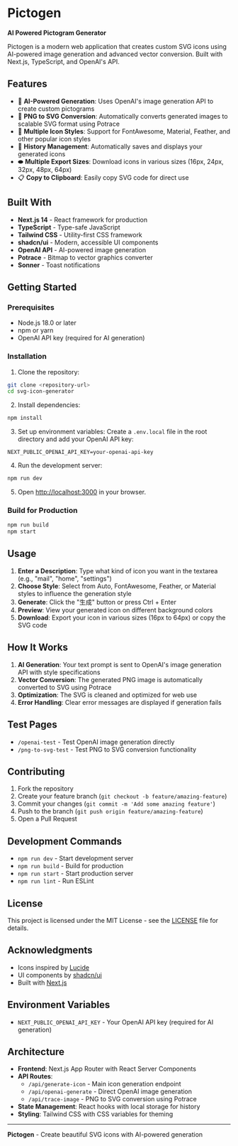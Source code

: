# Pictogen

**AI Powered Pictogram Generator**

Pictogen is a modern web application that creates custom SVG icons using AI-powered image generation and advanced vector conversion. Built with Next.js, TypeScript, and OpenAI's API.

## Features

- 🤖 **AI-Powered Generation**: Uses OpenAI's image generation API to create custom pictograms
- 🔄 **PNG to SVG Conversion**: Automatically converts generated images to scalable SVG format using Potrace
- 🎨 **Multiple Icon Styles**: Support for FontAwesome, Material, Feather, and other popular icon styles
- 📜 **History Management**: Automatically saves and displays your generated icons
- ⬬ **Multiple Export Sizes**: Download icons in various sizes (16px, 24px, 32px, 48px, 64px)
- 📋 **Copy to Clipboard**: Easily copy SVG code for direct use

## Built With

- **Next.js 14** - React framework for production
- **TypeScript** - Type-safe JavaScript
- **Tailwind CSS** - Utility-first CSS framework
- **shadcn/ui** - Modern, accessible UI components
- **OpenAI API** - AI-powered image generation
- **Potrace** - Bitmap to vector graphics converter
- **Sonner** - Toast notifications

## Getting Started

### Prerequisites

- Node.js 18.0 or later
- npm or yarn
- OpenAI API key (required for AI generation)

### Installation

1. Clone the repository:
```bash
git clone <repository-url>
cd svg-icon-generator
```

2. Install dependencies:
```bash
npm install
```

3. Set up environment variables:
Create a `.env.local` file in the root directory and add your OpenAI API key:
```env
NEXT_PUBLIC_OPENAI_API_KEY=your-openai-api-key
```

4. Run the development server:
```bash
npm run dev
```

5. Open [http://localhost:3000](http://localhost:3000) in your browser.

### Build for Production

```bash
npm run build
npm start
```

## Usage

1. **Enter a Description**: Type what kind of icon you want in the textarea (e.g., "mail", "home", "settings")
2. **Choose Style**: Select from Auto, FontAwesome, Feather, or Material styles to influence the generation style
3. **Generate**: Click the "生成" button or press Ctrl + Enter
4. **Preview**: View your generated icon on different background colors
5. **Download**: Export your icon in various sizes (16px to 64px) or copy the SVG code

## How It Works

1. **AI Generation**: Your text prompt is sent to OpenAI's image generation API with style specifications
2. **Vector Conversion**: The generated PNG image is automatically converted to SVG using Potrace
3. **Optimization**: The SVG is cleaned and optimized for web use
4. **Error Handling**: Clear error messages are displayed if generation fails

## Test Pages

- `/openai-test` - Test OpenAI image generation directly
- `/png-to-svg-test` - Test PNG to SVG conversion functionality

## Contributing

1. Fork the repository
2. Create your feature branch (`git checkout -b feature/amazing-feature`)
3. Commit your changes (`git commit -m 'Add some amazing feature'`)
4. Push to the branch (`git push origin feature/amazing-feature`)
5. Open a Pull Request

## Development Commands

- `npm run dev` - Start development server
- `npm run build` - Build for production
- `npm run start` - Start production server
- `npm run lint` - Run ESLint

## License

This project is licensed under the MIT License - see the [LICENSE](LICENSE) file for details.

## Acknowledgments

- Icons inspired by [Lucide](https://lucide.dev/)
- UI components by [shadcn/ui](https://ui.shadcn.com/)
- Built with [Next.js](https://nextjs.org/)

## Environment Variables

- `NEXT_PUBLIC_OPENAI_API_KEY` - Your OpenAI API key (required for AI generation)

## Architecture

- **Frontend**: Next.js App Router with React Server Components
- **API Routes**: 
  - `/api/generate-icon` - Main icon generation endpoint
  - `/api/openai-generate` - Direct OpenAI image generation
  - `/api/trace-image` - PNG to SVG conversion using Potrace
- **State Management**: React hooks with local storage for history
- **Styling**: Tailwind CSS with CSS variables for theming

---

**Pictogen** - Create beautiful SVG icons with AI-powered generation